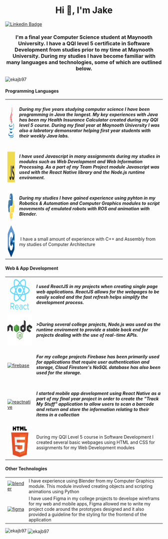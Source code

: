 <!--
**ekajb97/ekajb97** is a ✨ _special_ ✨ repository because its `README.md` (this file) appears on your GitHub profile.

![My GitHub stats](https://github-readme-stats.vercel.app/api?username=ekajb97&show_icons=true&theme=dracula)
[![My GitHub Language Stats](https://github-readme-stats.vercel.app/api/top-langs/?username=ekajb97&langs_count=5&theme=dracula)]()
Here are some ideas to get you started:

- 🔭 I’m currently working on ...
- 🌱 I’m currently learning ...
- 👯 I’m looking to collaborate on ...
- 🤔 I’m looking for help with ...
- 💬 Ask me about ...
- 📫 How to reach me: ...
- 😄 Pronouns: ...
- ⚡ Fun fact: ...
-->



<h1 align="center">Hi 👋, I'm Jake</h1>

[![Linkedin Badge](https://img.shields.io/badge/-JakeByrne-blue?style=flat-square&logo=Linkedin&logoColor=white&link=https://www.linkedin.com/in/jakebyrnenuim/)](https://www.linkedin.com/in/jakebyrnenuim/)

<h3 align="center">I'm a final year Computer Science student at Maynooth University. I have a QQI level 5 certificate in Software Development from studies prior to my time at Maynooth University. During my studies I have become familiar with many languages and technologies, some of which are outlined below.</h3>

<p align="left"> <img src="https://komarev.com/ghpvc/?username=ekajb97&label=Profile%20views&color=0e75b6&style=flat" alt="ekajb97" /> </p>



<h4 align="left">Programming Languages</h4>
<p align="left">
  <table>
    <tbody>
      <tr>
        <td><a href="https://www.java.com" target="_blank"> <img src="https://raw.githubusercontent.com/devicons/devicon/master/icons/java/java-original.svg" alt="java" width="150" height="100" /> </a></td>
        <td>
          <h5 align="left">During my five years studying computer science I have been programming in Java the longest. My key experiences with Java has been my Health Insurance Calculator created during my QQI level 5 course. During my final year at Maynooth University I was also a labratory demonsrator helping first year students with their weekly Java labs.</h5>
        </td>
      </tr>
      <tr>
        <td><a href="https://developer.mozilla.org/en-US/docs/Web/JavaScript" target="_blank"> <img src="https://raw.githubusercontent.com/devicons/devicon/master/icons/javascript/javascript-original.svg" alt="javascript" width="100" height="100" /> </a></td>
        <td>
          <h5 align="left">I have used Javascript in many assignments during my studies in modules such as Web Development and Web Information Processing. As a part of my Team Project module Javascript was used with the React Native library and the Node.js runtime enviroment.</h5>
        </td>
      </tr>
      <tr>
        <td><a href="https://www.python.org" target="_blank"> <img src="https://raw.githubusercontent.com/devicons/devicon/master/icons/python/python-original.svg" alt="python" width="100" height="100" /> </a></td>
        <td>
          <h5 align="left">During my studies I have gained experience using pyhton in my Robotics &amp; Automation and Computer Graphics modules to script movements of emulated robots with ROS and animation with Blender.</h5>
        </td>
      </tr>
      <tr>
        <td><a href="https://www.w3schools.com/cpp/" target="_blank"> <img src="https://raw.githubusercontent.com/devicons/devicon/master/icons/cplusplus/cplusplus-original.svg" alt="cplusplus" width="100" height="100" /> </a></td>
        <td>&nbsp;I have a small amount of experience with C++ and Assembly from my studies of Computer Architecture</td>
      </tr>
    </tbody>
  </table>
</p>

<h4 align="left">Web & App Development</h4>
<p align="left">
  <table>
    <tbody>
      <tr>
        <td><a href="https://reactjs.org/" target="_blank">
            <img src="https://raw.githubusercontent.com/devicons/devicon/master/icons/react/react-original-wordmark.svg" alt="react" width="100" height="100" /> </a></td>
        <td>
          <h5 align="left">I used ReactJS in my projects when creating single page web applications. ReactJS allows for the webpages to be easily scaled and the fast refresh helps simplify the development process.</h5>
        </td>
      </tr>
      <tr>
        <td> <a href="https://nodejs.org" target="_blank">
            <img src="https://raw.githubusercontent.com/devicons/devicon/master/icons/nodejs/nodejs-original-wordmark.svg" alt="nodejs" width="100" height="100" /> </a></td>
        <td>
          <h5 align="left">>During several college projects, Node.js was used as the runtime enviroment to provide a stable back end for projects dealing with the use of real-time APIs.</h5>
        </td>
      </tr>
      <tr>
        <td> <a href="https://firebase.google.com/" target="_blank">
            <img src="https://www.vectorlogo.zone/logos/firebase/firebase-icon.svg" alt="firebase" width="100" height="100" /></a></td>
        <td>
          <h5 align="left">For my college projects Firebase has been primarily used for applications that require user authentication and storage, Cloud Firestore's NoSQL database has also been used for the storage.</h5>
        </td>
      </tr>
      <tr>
        <td> <a href="https://reactnative.dev/" target="_blank">
            <img src="https://reactnative.dev/img/header_logo.svg" alt="reactnative" width="100" height="100" /> </a></td>
        <td>
          <h5 align="left">I started mobile app development using React Native as a part of my final year project in order to create the "Track My Stuff" application to allow users to scan a barcode and return and store the information relating to their items in a collection</h5>
        </td>
      </tr>
      <tr>
        <td><a href="https://www.w3.org/html/" target="_blank">
            <img src="https://raw.githubusercontent.com/devicons/devicon/master/icons/html5/html5-original-wordmark.svg" alt="html5" width="100" height="100" /> </a></td>
        <td>During my QQI Level 5 course in Software Development I created several basic webpages using HTML and CSS for assignments for my Web Development modules</td>
      </tr>
    </tbody>
  </table>
</p>
<h4 align="left">Other Technologies</h4>
<p>

<table>
<tbody>
<tr>
<td><a href="https://www.blender.org/" target="_blank">
    <img src="https://download.blender.org/branding/community/blender_community_badge_white.svg" alt="blender" width="100" height="100" /> </a> <a href="https://www.w3schools.com/css/" target="_blank"></td>
<td>I have experience using Blender from my Computer Graphics module. This module involved creating objects and scripting animations using Python</td>
</tr>
<tr>
<td><a href="https://www.figma.com/" target="_blank">
    <img src="https://www.vectorlogo.zone/logos/figma/figma-icon.svg" alt="figma" width="100" height="100" /></td>
<td>I have used Figma in my college projects to develope wireframs for my web and mobile apps, Figma allowed me to write my project code around the prototypes designed and it also provided a guideline for the styling for the frontend of the application</td>
</tr>
</tbody>
</table>
</p>

<p><img align="left" src="https://github-readme-stats.vercel.app/api/top-langs?username=ekajb97&show_icons=true&theme=dracula&locale=en&layout=compact" alt="ekajb97" /></p>

<p>&nbsp;<img align="center" src="https://github-readme-stats.vercel.app/api?username=ekajb97&show_icons=true&locale=en&theme=dracula" alt="ekajb97" /></p>
